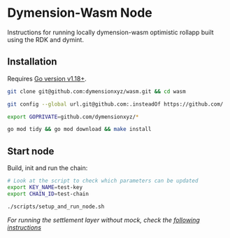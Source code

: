 # Dymension-Wasm Node
Instructions for running locally dymension-wasm optimistic rollapp built using the RDK and dymint.

## Installation
Requires [Go version v1.18+](https://golang.org/doc/install).

```sh
git clone git@github.com:dymensionxyz/wasm.git && cd wasm

git config --global url.git@github.com:.insteadOf https://github.com/

export GOPRIVATE=github.com/dymensionxyz/*

go mod tidy && go mod download && make install
```

## Start node
Build, init and run the chain:
```sh
# Look at the script to check which parameters can be updated
export KEY_NAME=test-key 
export CHAIN_ID=test-chain

./scripts/setup_and_run_node.sh
```
*For running the settlement layer without mock, check the [following instructions](../README.md)*


